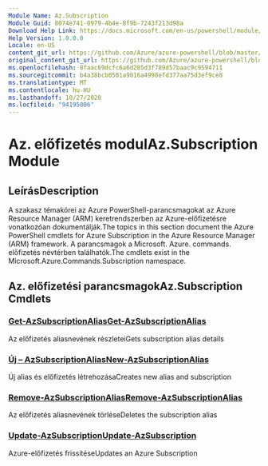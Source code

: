 ```yaml
---
Module Name: Az.Subscription
Module Guid: 8074e741-0979-4b4e-8f9b-7243f213d98a
Download Help Link: https://docs.microsoft.com/en-us/powershell/module/az.subscription
Help Version: 1.0.0.0
Locale: en-US
content_git_url: https://github.com/Azure/azure-powershell/blob/master/src/Subscription/Subscription/help/Az.Subscription.md
original_content_git_url: https://github.com/Azure/azure-powershell/blob/master/src/Subscription/Subscription/help/Az.Subscription.md
ms.openlocfilehash: 8faac69dcfc6a6d285d3f789d57baac9c9594711
ms.sourcegitcommit: b4a38bcb0501a9016a4998efd377aa75d3ef9ce8
ms.translationtype: MT
ms.contentlocale: hu-HU
ms.lasthandoff: 10/27/2020
ms.locfileid: "94195006"
---
```

# <span data-ttu-id="c4e10-101">Az. előfizetés modul</span><span class="sxs-lookup"><span data-stu-id="c4e10-101">Az.Subscription Module</span></span>
## <span data-ttu-id="c4e10-102">Leírás</span><span class="sxs-lookup"><span data-stu-id="c4e10-102">Description</span></span>
<span data-ttu-id="c4e10-103">A szakasz témakörei az Azure PowerShell-parancsmagokat az Azure Resource Manager (ARM) keretrendszerben az Azure-előfizetésre vonatkozóan dokumentálják.</span><span class="sxs-lookup"><span data-stu-id="c4e10-103">The topics in this section document the Azure PowerShell cmdlets for Azure Subscription in the Azure Resource Manager (ARM) framework.</span></span> <span data-ttu-id="c4e10-104">A parancsmagok a Microsoft. Azure. commands. előfizetés névtérben találhatók.</span><span class="sxs-lookup"><span data-stu-id="c4e10-104">The cmdlets exist in the Microsoft.Azure.Commands.Subscription namespace.</span></span>

## <span data-ttu-id="c4e10-105">Az. előfizetési parancsmagok</span><span class="sxs-lookup"><span data-stu-id="c4e10-105">Az.Subscription Cmdlets</span></span>
### [<span data-ttu-id="c4e10-106">Get-AzSubscriptionAlias</span><span class="sxs-lookup"><span data-stu-id="c4e10-106">Get-AzSubscriptionAlias</span></span>](Get-AzSubscriptionAlias.md)
<span data-ttu-id="c4e10-107">Az előfizetés aliasnevének részletei</span><span class="sxs-lookup"><span data-stu-id="c4e10-107">Gets subscription alias details</span></span>

### [<span data-ttu-id="c4e10-108">Új – AzSubscriptionAlias</span><span class="sxs-lookup"><span data-stu-id="c4e10-108">New-AzSubscriptionAlias</span></span>](New-AzSubscriptionAlias.md)
<span data-ttu-id="c4e10-109">Új alias és előfizetés létrehozása</span><span class="sxs-lookup"><span data-stu-id="c4e10-109">Creates new alias and subscription</span></span>

### [<span data-ttu-id="c4e10-110">Remove-AzSubscriptionAlias</span><span class="sxs-lookup"><span data-stu-id="c4e10-110">Remove-AzSubscriptionAlias</span></span>](Remove-AzSubscriptionAlias.md)
<span data-ttu-id="c4e10-111">Az előfizetés aliasnevének törlése</span><span class="sxs-lookup"><span data-stu-id="c4e10-111">Deletes the subscription alias</span></span>

### [<span data-ttu-id="c4e10-112">Update-AzSubscription</span><span class="sxs-lookup"><span data-stu-id="c4e10-112">Update-AzSubscription</span></span>](Update-AzSubscription.md)
<span data-ttu-id="c4e10-113">Azure-előfizetés frissítése</span><span class="sxs-lookup"><span data-stu-id="c4e10-113">Updates an Azure Subscription</span></span>

